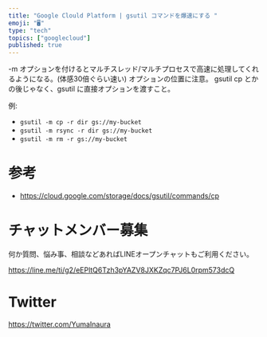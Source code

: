 ```yaml
---
title: "Google Clould Platform | gsutil コマンドを爆速にする "
emoji: "🖥"
type: "tech"
topics: ["googlecloud"]
published: true
---
```


-m オプションを付けるとマルチスレッド/マルチプロセスで高速に処理してくれるようになる。(体感30倍ぐらい速い)
オプションの位置に注意。 gsutil cp とかの後じゃなく、gsutil に直接オプションを渡すこと。

例:

- `gsutil -m cp -r dir gs://my-bucket`
- `gsutil -m rsync -r dir gs://my-bucket`
- `gsutil -m rm -r gs://my-bucket`

# 参考
- https://cloud.google.com/storage/docs/gsutil/commands/cp








<!-- Update From Qiita API -->

# チャットメンバー募集


何か質問、悩み事、相談などあればLINEオープンチャットもご利用ください。

https://line.me/ti/g2/eEPltQ6Tzh3pYAZV8JXKZqc7PJ6L0rpm573dcQ





# Twitter


https://twitter.com/YumaInaura


<!-- Update From Qiita API -->


